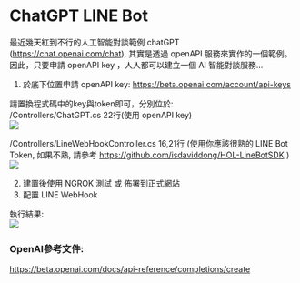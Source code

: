 ChatGPT LINE Bot
===
最近幾天紅到不行的人工智能對談範例 chatGPT (https://chat.openai.com/chat), 其實是透過 openAPI 服務來實作的一個範例。因此，只要申請 openAPI key ，人人都可以建立一個 AI 智能對談服務...

1. 於底下位置申請 openAPI key:
https://beta.openai.com/account/api-keys

請置換程式碼中的key與token即可，分別位於:  
/Controllers/ChatGPT.cs 22行(使用 openAPI key)  
![](https://i.imgur.com/N5k9bNt.png)

/Controllers/LineWebHookController.cs 16,21行 (使用你應該很熟的 LINE Bot Token, 如果不熟, 請參考 https://github.com/isdaviddong/HOL-LineBotSDK )  
![](https://i.imgur.com/mynmuCV.png)

2. 建置後使用 NGROK 測試 或 佈署到正式網站
3. 配置 LINE WebHook

執行結果:  
![](https://i.imgur.com/v6Shjgk.png)

### OpenAI參考文件:  
https://beta.openai.com/docs/api-reference/completions/create
